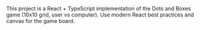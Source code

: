 <!-- Use this file to provide workspace-specific custom instructions to Copilot. For more details, visit https://code.visualstudio.com/docs/copilot/copilot-customization#_use-a-githubcopilotinstructionsmd-file -->

This project is a React + TypeScript implementation of the Dots and Boxes game (10x10 grid, user vs computer). Use modern React best practices and canvas for the game board.
